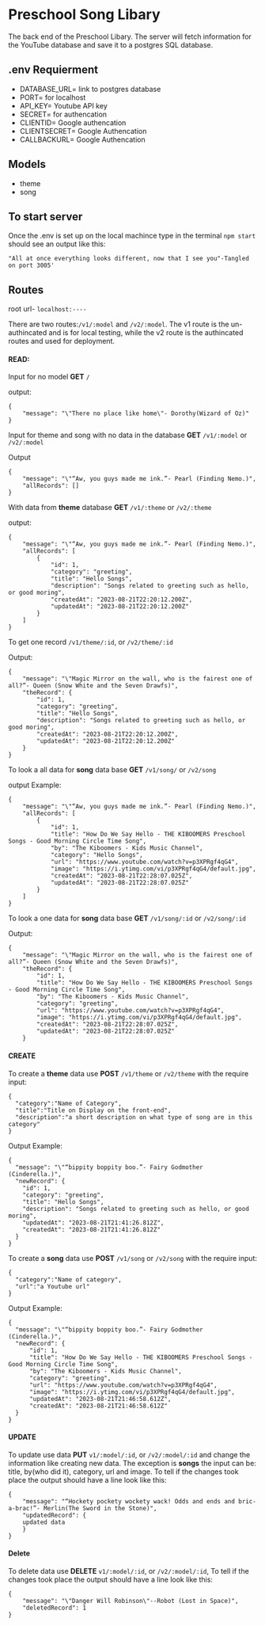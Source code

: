 # Preschool Song Libary

The back end of the Preschool Libary. The server will fetch information for the YouTube database and save it to a postgres SQL database.
## .env Requierment
- DATABASE_URL= link to postgres database
- PORT= for localhost
- API_KEY= Youtube API key
- SECRET= for authencation
- CLIENTID= Google authencation
- CLIENTSECRET= Google Authencation
- CALLBACKURL= Google Authencation

## Models
- theme
- song

## To start server

Once the .env is set up on the local machince type in the terminal `npm start `
should see an output like this:
```
"All at once everything looks different, now that I see you"-Tangled on port 3005'
```
## Routes

root url- `localhost:----`

There are two routes:`/v1/:model` and `/v2/:model`. The v1 route is the un-authincated and is for local testing, while the v2 route is the authincated routes and used for deployment.

#### READ:
Input for no model __GET__ `/`

output:
```
{
	"message": "\"There no place like home\"- Dorothy(Wizard of Oz)"
}
```

Input for theme and song with no data in the database __GET__ `/v1/:model` or `/v2/:model`

Output 
```
{
	"message": "\"“Aw, you guys made me ink.”- Pearl (Finding Nemo.)",
	"allRecords": []
}
```

With data from __theme__  database __GET__ `/v1/:theme` or `/v2/:theme`

output: 
```
{
	"message": "\"“Aw, you guys made me ink.”- Pearl (Finding Nemo.)",
	"allRecords": [
		{
			"id": 1,
			"category": "greeting",
			"title": "Hello Songs",
			"description": "Songs related to greeting such as hello, or good moring",
			"createdAt": "2023-08-21T22:20:12.200Z",
			"updatedAt": "2023-08-21T22:20:12.200Z"
		}
	]
}
```
To get one record `/v1/theme/:id`, or `/v2/theme/:id`

Output:
```
{
	"message": "\"Magic Mirror on the wall, who is the fairest one of all?”- Queen (Snow White and the Seven Drawfs)",
	"theRecord": {
		"id": 1,
		"category": "greeting",
		"title": "Hello Songs",
		"description": "Songs related to greeting such as hello, or good moring",
		"createdAt": "2023-08-21T22:20:12.200Z",
		"updatedAt": "2023-08-21T22:20:12.200Z"
	}
}
```

To look a all data for __song__ data base __GET__ `/v1/song/` or `/v2/song`

output Example:
```
{
	"message": "\"“Aw, you guys made me ink.”- Pearl (Finding Nemo.)",
	"allRecords": [
		{
			"id": 1,
			"title": "How Do We Say Hello - THE KIBOOMERS Preschool Songs - Good Morning Circle Time Song",
			"by": "The Kiboomers - Kids Music Channel",
			"category": "Hello Songs",
			"url": "https://www.youtube.com/watch?v=p3XPRgf4qG4",
			"image": "https://i.ytimg.com/vi/p3XPRgf4qG4/default.jpg",
			"createdAt": "2023-08-21T22:28:07.025Z",
			"updatedAt": "2023-08-21T22:28:07.025Z"
		}
	]
}
```
To look a one data for __song__ data base __GET__ `/v1/song/:id` or `/v2/song/:id`

Output:
```
{
	"message": "\"Magic Mirror on the wall, who is the fairest one of all?”- Queen (Snow White and the Seven Drawfs)",
	"theRecord": {
		"id": 1,
		"title": "How Do We Say Hello - THE KIBOOMERS Preschool Songs - Good Morning Circle Time Song",
		"by": "The Kiboomers - Kids Music Channel",
		"category": "greeting",
		"url": "https://www.youtube.com/watch?v=p3XPRgf4qG4",
		"image": "https://i.ytimg.com/vi/p3XPRgf4qG4/default.jpg",
		"createdAt": "2023-08-21T22:28:07.025Z",
		"updatedAt": "2023-08-21T22:28:07.025Z"
	}
```


#### CREATE

  To create a __theme__ data use __POST__ `/v1/theme` or `/v2/theme` with the require input:
  ```
  {
    "category":"Name of Category",
    "title":"Title on Display on the front-end",
    "description":"a short description on what type of song are in this category"
  }
  ```
  Output Example:
  ```
  {
    "message": "\"“bippity boppity boo.”- Fairy Godmother (Cinderella.)",
    "newRecord": {
      "id": 1,
      "category": "greeting",
      "title": "Hello Songs",
      "description": "Songs related to greeting such as hello, or good moring",
      "updatedAt": "2023-08-21T21:41:26.812Z",
      "createdAt": "2023-08-21T21:41:26.812Z"
    }
  }
  ```

  To create a __song__ data use __POST__ `/v1/song` or `/v2/song` with the require input:
  ```
  {
	"category":"Name of category",
	"url":"a Youtube url"
  }
  ```
  Output Example:
  ```
  {
	"message": "\"“bippity boppity boo.”- Fairy Godmother (Cinderella.)",
	"newRecord": {
		"id": 1,
		"title": "How Do We Say Hello - THE KIBOOMERS Preschool Songs - Good Morning Circle Time Song",
		"by": "The Kiboomers - Kids Music Channel",
		"category": "greeting",
		"url": "https://www.youtube.com/watch?v=p3XPRgf4qG4",
		"image": "https://i.ytimg.com/vi/p3XPRgf4qG4/default.jpg",
		"updatedAt": "2023-08-21T21:46:58.612Z",
		"createdAt": "2023-08-21T21:46:58.612Z"
	}
}
  ```
#### UPDATE

To update use data  __PUT__ `v1/:model/:id`, or `/v2/:model/:id` and change the information like creating new data. The exception is __songs__ the input can be: title, by(who did it), category, url and image. To tell if the changes took place the output should have a line look like this:
```
{
	"message": "“Hockety pockety wockety wack! Odds and ends and bric-a-brac!”- Merlin(The Sword in the Stone)",
	"updatedRecord": {
    updated data
	}
}
```

#### Delete

To delete data use __DELETE__ `v1/:model/:id`, or `/v2/:model/:id`, To tell if the changes took place the output should have a line look like this:
```
{
	"message": "\"Danger Will Robinson\"--Robot (Lost in Space)",
	"deletedRecord": 1
}
```